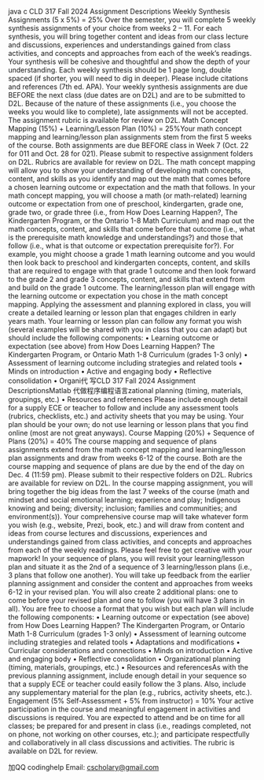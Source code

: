 java c CLD 317 Fall 2024 Assignment Descriptions Weekly Synthesis Assignments (5 x 5%) = 25% Over the semester, you will complete 5 weekly synthesis assignments of your choice from weeks 2 – 11. For each synthesis, you will bring together content and ideas from our class lecture and discussions, experiences and understandings gained from class activities, and concepts and approaches from each of the week’s readings. Your synthesis will be cohesive and thoughtful and show the depth of your understanding. Each weekly synthesis should be 1 page long, double spaced (if shorter, you will need to dig in deeper). Please include citations and references (7th ed. APA). Your weekly synthesis assignments are due BEFORE the next class (due dates are on D2L) and are to be submitted to D2L. Because of the nature of these assignments (i.e., you choose the weeks you would like to complete), late assignments will not be accepted. The assignment rubric is available for review on D2L. Math Concept Mapping (15%) + Learning/Lesson Plan (10%) = 25%Your math concept mapping and learning/lesson plan assignments stem from the first 5 weeks of the course. Both assignments are due BEFORE class in Week 7 (Oct. 22 for 011 and Oct. 28 for 021). Please submit to respective assignment folders on D2L. Rubrics are available for review on D2L. The math concept mapping will allow you to show your understanding of developing math concepts, content, and skills as you identify and map out the math that comes before a chosen learning outcome or expectation and the math that follows. In your math concept mapping, you will choose a math (or math-related) learning outcome or expectation from one of preschool, kindergarten, grade one, grade two, or grade three (i.e., from How Does Learning Happen?, The Kindergarten Program, or the Ontario 1-8 Math Curriculum) and map out the math concepts, content, and skills that come before that outcome (i.e., what is the prerequisite math knowledge and understandings?) and those that follow (i.e., what is that outcome or expectation prerequisite for?). For example, you might choose a grade 1 math learning outcome and you would then look back to preschool and kindergarten concepts, content, and skills that are required to engage with that grade 1 outcome and then look forward to the grade 2 and grade 3 concepts, content, and skills that extend from and build on the grade 1 outcome. The learning/lesson plan will engage with the learning outcome or expectation you chose in the math concept mapping. Applying the assessment and planning explored in class, you will create a detailed learning or lesson plan that engages children in early years math. Your learning or lesson plan can follow any format you wish (several examples will be shared with you in class that you can adapt) but should include the following components: • Learning outcome or expectation (see above) from How Does Learning Happen? The Kindergarten Program, or Ontario Math 1-8 Curriculum (grades 1-3 only) • Assessment of learning outcome including strategies and related tools • Minds on introduction • Active and engaging body • Reflective consolidation • Organi代 写CLD 317 Fall 2024 Assignment DescriptionsMatlab 代做程序编程语言zational planning (timing, materials, groupings, etc.) • Resources and references Please include enough detail for a supply ECE or teacher to follow and include any assessment tools (rubrics, checklists, etc.) and activity sheets that you may be using. Your plan should be your own; do not use learning or lesson plans that you find online (most are not great anyways). Course Mapping (20%) + Sequence of Plans (20%) = 40% The course mapping and sequence of plans assignments extend from the math concept mapping and learning/lesson plan assignments and draw from weeks 6-12 of the course. Both are the course mapping and sequence of plans are due by the end of the day on Dec. 4 (11:59 pm). Please submit to their respective folders on D2L. Rubrics are available for review on D2L. In the course mapping assignment, you will bring together the big ideas from the last 7 weeks of the course (math and mindset and social emotional learning; experience and play; Indigenous knowing and being; diversity; inclusion; families and communities; and environment(s)). Your comprehensive course map will take whatever form you wish (e.g., website, Prezi, book, etc.) and will draw from content and ideas from course lectures and discussions, experiences and understandings gained from class activities, and concepts and approaches from each of the weekly readings. Please feel free to get creative with your mapwork! In your sequence of plans, you will revisit your learning/lesson plan and situate it as the 2nd of a sequence of 3 learning/lesson plans (i.e., 3 plans that follow one another). You will take up feedback from the earlier planning assignment and consider the content and approaches from weeks 6-12 in your revised plan. You will also create 2 additional plans: one to come before your revised plan and one to follow (you will have 3 plans in all). You are free to choose a format that you wish but each plan will include the following components: • Learning outcome or expectation (see above) from How Does Learning Happen? The Kindergarten Program, or Ontario Math 1-8 Curriculum (grades 1-3 only) • Assessment of learning outcome including strategies and related tools • Adaptations and modifications • Curricular considerations and connections • Minds on introduction • Active and engaging body • Reflective consolidation • Organizational planning (timing, materials, groupings, etc.) • Resources and referencesAs with the previous planning assignment, include enough detail in your sequence so that a supply ECE or teacher could easily follow the 3 plans. Also, include any supplementary material for the plan (e.g., rubrics, activity sheets, etc.). Engagement (5% Self-Assessment + 5% from instructor) = 10% Your active participation in the course and meaningful engagement in activities and discussions is required. You are expected to attend and be on time for all classes; be prepared for and present in class (i.e., readings completed, not on phone, not working on other courses, etc.); and participate respectfully and collaboratively in all class discussions and activities. The rubric is available on D2L for review.

加QQ codinghelp Email: cscholary@gmail.com
